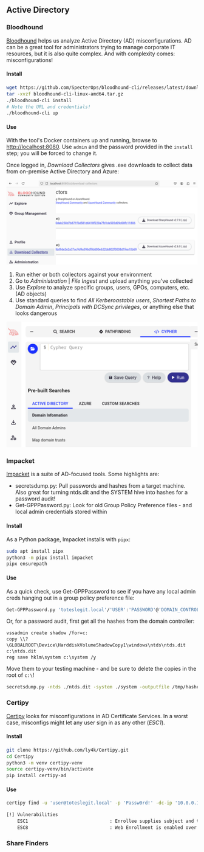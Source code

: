## Active Directory

### Bloodhound

[Bloodhound](https://github.com/SpecterOps/BloodHound.git) helps us analyze Active Directory (AD) misconfigurations.
AD can be a great tool for administrators trying to manage corporate IT resources, but it is also quite complex.
And with complexity comes: misconfigurations!

#### Install
```bash
wget https://github.com/SpecterOps/bloodhound-cli/releases/latest/download/bloodhound-cli-linux-amd64.tar.gz
tar -xvzf bloodhound-cli-linux-amd64.tar.gz
./bloodhound-cli install
# Note the URL and credentials!
./bloodhound-cli up
```

#### Use
With the tool's Docker containers up and running, browse to [http://localhost:8080](http://localhost:8080).
Use `admin` and the password provided in the `install` step; you will be forced to change it.

Once logged in, _Download Collectors_ gives .exe downloads to collect data from on-premise Active Directory and Azure:

![Bloodhound Collectors](../images/BHCollectors.png "Bloodhound Collectors")

1. Run either or both collectors against your environment
1. Go to _Administration_ | _File Ingest_ and upload anything you've collected
1. Use _Explore_ to analyze specific groups, users, GPOs, computers, etc. (AD objects)
1. Use standard queries to find _All Kerberoastable users_, _Shortest Paths to Domain Admin_, _Principals with DCSync privileges_, or anything else that looks dangerous

![Bloodhound Queries](../images/BHQueries.png "Bloodhound Queries")

### Impacket

[Impacket](https://github.com/fortra/impacket) is a suite of AD-focused tools.
Some highlights are:
* secretsdump.py: Pull passwords and hashes from a target machine.  Also great for turning ntds.dit and the SYSTEM hive into hashes for a password audit!
* Get-GPPPassword.py: Look for old Group Policy Preference files - and local admin credentials stored within

#### Install

As a Python package, Impacket installs with `pipx`:

```bash
sudo apt install pipx
python3 -m pipx install impacket
pipx ensurepath
```

#### Use

As a quick check, use Get-GPPPassword to see if you have any local admin creds hanging out in a group policy preference file:

```bash
Get-GPPPassword.py 'toteslegit.local'/'USER':'PASSWORD'@'DOMAIN_CONTROLLER'
```

Or, for a password audit, first get all the hashes from the domain controller:

```cmd.exe
vssadmin create shadow /for=c:
copy \\?\GLOBALROOT\Device\HarddiskVolumeShadowCopy1\windows\ntds\ntds.dit c:\ntds.dit
reg save hklm\system c:\system /y
```

Move them to your testing machine - and be sure to delete the copies in the root of `c:\`!

```bash
secretsdump.py -ntds ./ntds.dit -system ./system -outputfile /tmp/hashes.txt LOCAL
```

### Certipy

[Certipy](https://github.com/ly4k/Certipy.git) looks for misconfigurations in AD Certificate Services.
In a worst case, misconfigs might let any user sign in as any other (_ESC1_).

#### Install

```bash
git clone https://github.com/ly4k/Certipy.git
cd Certipy
python3 -m venv certipy-venv
source certipy-venv/bin/activate
pip install certipy-ad
```

#### Use

```bash
certipy find -u 'user@toteslegit.local' -p 'Passw0rd!' -dc-ip '10.0.0.100' -text -enabled -hide-admins
```



```bash
[!] Vulnerabilities
    ESC1                              : Enrollee supplies subject and template allows client authentication.
    ESC8                              : Web Enrollment is enabled over HTTPS and Channel Binding is disabled.
```

### Share Finders

